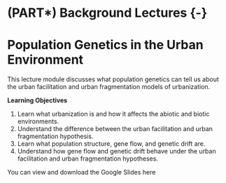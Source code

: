# (PART\*) Background Lectures {-}

# Population Genetics in the Urban Environment

This lecture module discusses what population genetics can tell us about the urban facilitation and urban fragmentation models of urbanization.



**Learning Objectives**

1. Learn what urbanization is and how it affects the abiotic and biotic environments.
1. Understand the difference between the urban facilitation and urban fragmentation hypothesis.
1. Learn what population structure, gene flow, and genetic drift are.
1. Understand how gene flow and genetic drift behave under the urban facilitation and urban fragmentation hypotheses.


You can view and download the Google Slides here

